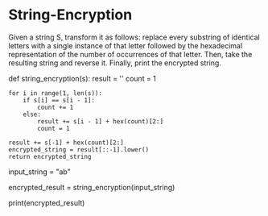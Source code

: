 # String-Encryption
Given a string S, transform it as follows: replace every substring of identical letters with a single instance of that letter followed by the hexadecimal representation of the number of occurrences of that letter. Then, take the resulting string and reverse it. Finally, print the encrypted string.

def string_encryption(s):
    result = ''
    count = 1

    for i in range(1, len(s)):
        if s[i] == s[i - 1]:
            count += 1
        else:
            result += s[i - 1] + hex(count)[2:]
            count = 1

    result += s[-1] + hex(count)[2:]
    encrypted_string = result[::-1].lower()
    return encrypted_string

input_string = "ab"

encrypted_result = string_encryption(input_string)

print(encrypted_result)
